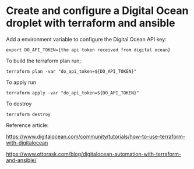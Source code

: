 # Create and configure a Digital Ocean droplet with terraform and ansible


Add a environment variable to configure the Digital Ocean API key:


`
export DO_API_TOKEN={the api token received from digital ocean}
`


To build the terraform plan run;

`
terraform plan -var "do_api_token=${DO_API_TOKEN}"
`

To apply run

`
terraform apply -var "do_api_token=${DO_API_TOKEN}"
`

To destroy 

`
terraform destroy
`

Reference article:

https://www.digitalocean.com/community/tutorials/how-to-use-terraform-with-digitalocean

https://www.ottorask.com/blog/digitalocean-automation-with-terraform-and-ansible/
